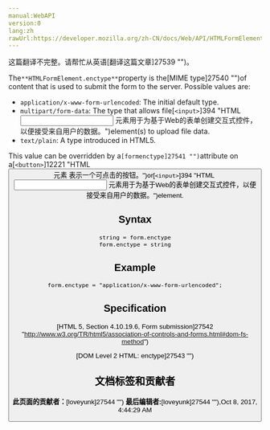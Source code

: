 ```yaml
---
manual:WebAPI
version:0
lang:zh
rawUrl:https://developer.mozilla.org/zh-CN/docs/Web/API/HTMLFormElement/enctype
---
```




这篇翻译不完整。请帮忙从英语[翻译这篇文章]27539 "")。







The`**HTMLFormElement.enctype**`property is the[MIME type]27540 "")of content that is used to submit the form to the server. Possible values are:


* `application/x-www-form-urlencoded`: The initial default type.
* `multipart/form-data`: The type that allows file[`<input>`]394 "HTML <input> 元素用于为基于Web的表单创建交互式控件，以便接受来自用户的数据。")element(s) to upload file data.
* `text/plain`: A type introduced in HTML5.


This value can be overridden by a`[formenctype]27541 "")`attribute on a[`<button>`]12221 "HTML <button>元素 表示一个可点击的按钮。")or[`<input>`]394 "HTML <input> 元素用于为基于Web的表单创建交互式控件，以便接受来自用户的数据。")element.


## Syntax<a name="Syntax"></a>

```
string = form.enctype
form.enctype = string
```

## Example<a name="Example"></a>

```
form.enctype = "application/x-www-form-urlencoded";
```

## Specification<a name="Specification"></a>


[HTML 5, Section 4.10.19.6, Form submission]27542 "http://www.w3.org/TR/html5/association-of-controls-and-forms.html#dom-fs-method")



[DOM Level 2 HTML: enctype]27543 "")




## 文档标签和贡献者
**此页面的贡献者：**[loveyunk]27544 "")
**最后编辑者:**[loveyunk]27544 ""),<time>Oct 8, 2017, 4:44:29 AM</time>


